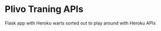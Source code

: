 Plivo Traning APIs
==================

Flask app with Heroku warts sorted out to play around with Heroku APIs
